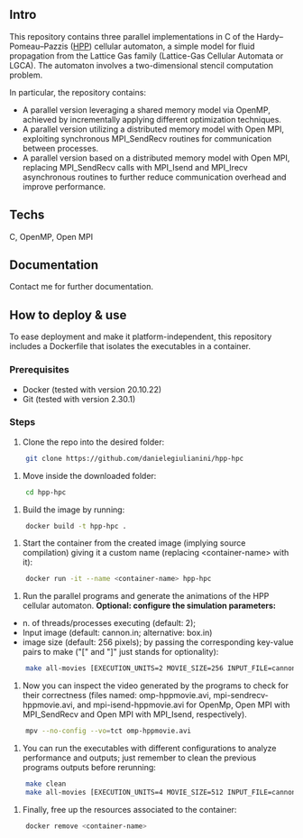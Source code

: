 ## Intro
This repository contains three parallel implementations in C of the Hardy–Pomeau–Pazzis ([HPP](https://scholar.google.com/scholar?hl=it&as_sdt=0%2C5&q=hpp+cellular+automaton&btnG=)) cellular automaton, a simple model for fluid propagation from the Lattice Gas family (Lattice-Gas Cellular Automata or LGCA). The automaton involves a two-dimensional stencil computation problem.

In particular, the repository contains:

- A parallel version leveraging a shared memory model via OpenMP, achieved by incrementally applying different optimization techniques.
- A parallel version utilizing a distributed memory model with Open MPI, exploiting synchronous MPI_SendRecv routines for communication between processes.
- A parallel version based on a distributed memory model with Open MPI, replacing MPI_SendRecv calls with MPI_Isend and MPI_Irecv asynchronous routines to further reduce communication overhead and improve performance.


## Techs
C, OpenMP, Open MPI


## Documentation
Contact me for further documentation.


## How to deploy & use
To ease deployment and make it platform-independent, this repository includes a Dockerfile that isolates the executables in a container.


### Prerequisites
- Docker (tested with version 20.10.22)
- Git (tested with version 2.30.1)

### Steps
1. Clone the repo into the desired folder:

```bash
    git clone https://github.com/danielegiulianini/hpp-hpc
```

1. Move inside the downloaded folder:

```bash
    cd hpp-hpc
```

1. Build the image by running:

```bash
    docker build -t hpp-hpc .
```

1. Start the container from the created image (implying source compilation) giving it a custom name (replacing &lt;container-name&gt; with it):

```bash
    docker run -it --name <container-name> hpp-hpc
```



1. Run the parallel programs and generate the animations of the HPP cellular automaton.
**Optional: configure the simulation parameters:**
- n. of threads/processes executing (default: 2);
- Input image (default: cannon.in; alternative: box.in)
- image size (default: 256 pixels);
by passing the corresponding key-value pairs to make ("[" and "]" just stands for optionality): 

```bash
    make all-movies [EXECUTION_UNITS=2 MOVIE_SIZE=256 INPUT_FILE=cannon.in]
```

1. Now you can inspect the video generated by the programs to check for their correctness (files named: omp-hppmovie.avi, mpi-sendrecv-hppmovie.avi, and mpi-isend-hppmovie.avi for OpenMp, Open MPI with MPI_SendRecv and Open MPI with MPI_Isend, respectively).

```bash
    mpv --no-config --vo=tct omp-hppmovie.avi
```

1. You can run the executables with different configurations to analyze performance and outputs; just remember to clean the previous programs outputs before rerunning:

```bash
    make clean
    make all-movies [EXECUTION_UNITS=4 MOVIE_SIZE=512 INPUT_FILE=cannon.in]
```

1. Finally, free up the resources associated to the container:

```bash
    docker remove <container-name>
```

